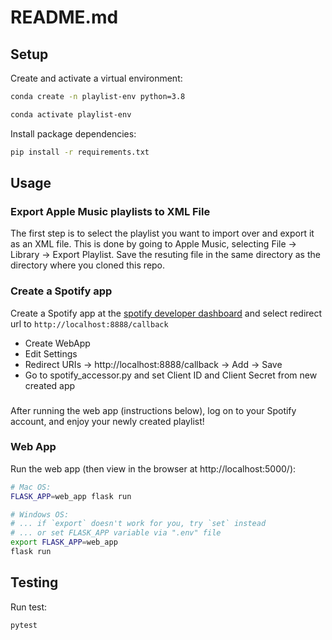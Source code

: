 # README.md
## Setup

Create and activate a virtual environment:

```sh
conda create -n playlist-env python=3.8

conda activate playlist-env
```

Install package dependencies:

```sh
pip install -r requirements.txt
```

## Usage

### Export Apple Music playlists to XML File
The first step is to select the playlist you want to import over and export it as an XML file. 
This is done by going to Apple Music, selecting File -> Library -> Export Playlist. 
Save the resuting file in the same directory as the directory where you cloned this repo.

### Create a Spotify app 
Create a Spotify app at the [spotify developer dashboard](https://developer.spotify.com/dashboard/applications) and select redirect url to `http://localhost:8888/callback`
- Create WebApp
- Edit Settings
- Redirect URIs -> http://localhost:8888/callback -> Add -> Save
- Go to spotify_accessor.py and set Client ID and Client Secret from new created app

###
After running the web app (instructions below), log on to your Spotify account, and enjoy your newly created playlist!

### Web App

Run the web app (then view in the browser at http://localhost:5000/):

```sh
# Mac OS:
FLASK_APP=web_app flask run

# Windows OS:
# ... if `export` doesn't work for you, try `set` instead
# ... or set FLASK_APP variable via ".env" file
export FLASK_APP=web_app
flask run
```

## Testing

Run test:
```sh
pytest
```
